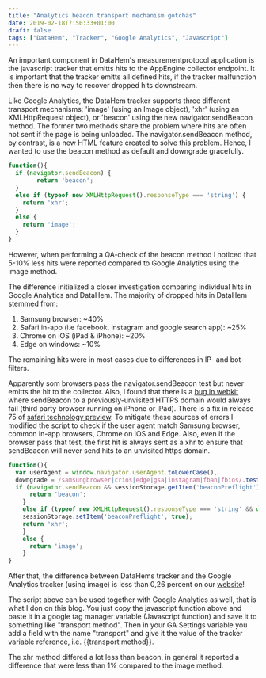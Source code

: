 ```yaml
---
title: "Analytics beacon transport mechanism gotchas"
date: 2019-02-18T7:50:33+01:00
draft: false
tags: ["DataHem", "Tracker", "Google Analytics", "Javascript"]
---
```


An important component in DataHem's measurementprotocol application is the javascript tracker that emitts hits to the AppEngine collector endpoint. It is important that the tracker emitts all defined hits, if the tracker malfunction then there is no way to recover dropped hits downstream.

Like Google Analytics, the DataHem tracker supports three different transport mechanisms; 'image' (using an Image object), 'xhr' (using an XMLHttpRequest object), or 'beacon' using the new navigator.sendBeacon method. The former two methods share the problem where hits are often not sent if the page is being unloaded. The navigator.sendBeacon method, by contrast, is a new HTML feature created to solve this problem. Hence, I wanted to use the beacon method as default and downgrade gracefully. 

```javascript
function(){
  if (navigator.sendBeacon) {
	    return 'beacon'; 
  }
  else if (typeof new XMLHttpRequest().responseType === 'string') {
    return 'xhr';
  } 
  else {
    return 'image';
  }
}
```

However, when performing a QA-check of the beacon method I noticed that 5-10% less hits were reported compared to Google Analytics using the image method. 

The difference initialized a closer investigation comparing individual hits in Google Analytics and DataHem. The majority of dropped hits in DataHem stemmed from:
1. Samsung browser: ~40%
2. Safari in-app (i.e facebook, instagram and google search app): ~25% 
3. Chrome on iOS (iPad & iPhone): ~20%
4. Edge on windows: ~10%

The remaining hits were in most cases due to differences in IP- and bot-filters.

Apparently som browsers pass the navigator.sendBeacon test but never emitts the hit to the collector. Also, I found that there is a [bug in webkit](https://bugs.webkit.org/show_bug.cgi?id=193508) where sendBeacon to a previously-unvisited HTTPS domain would always fail (third party browser running on iPhone or iPad). There is a fix in release 75 of [safari technology preview](https://developer.apple.com/safari/technology-preview/release-notes/). To mitigate these sources of errors I modified the script to check if the user agent match Samsung browser, common in-app browsers, Chrome on iOS and Edge. Also, even if the browser pass that test, the first hit is always sent as a xhr to ensure that sendBeacon will never send hits to an unvisited https domain.

```javascript
function(){
  var userAgent = window.navigator.userAgent.toLowerCase(),
  downgrade = /samsungbrowser|crios|edge|gsa|instagram|fban|fbios/.test( userAgent );
  if (navigator.sendBeacon && sessionStorage.getItem('beaconPreflight') && !downgrade) {
	  return 'beacon'; 
	}
	else if (typeof new XMLHttpRequest().responseType === 'string' && window.sessionStorage) {
    sessionStorage.setItem('beaconPreflight', true);
    return 'xhr';
	} 
	else {
	  return 'image';
	}
}
```

After that, the difference between DataHems tracker and the Google Analytics tracker (using image) is less than 0,26 percent on our [website](https://www.mathem.se)! 

The script above can be used together with Google Analytics as well, that is what I don on this blog. You just copy the javascript function above and paste it in a google tag manager variable (Javascript function) and save it to something like "transport method". Then in your GA Settings variable you add a field with the name "transport" and give it the value of the tracker variable reference, i.e. {{transport method}}.

The xhr method differed a lot less than beacon, in general it reported a difference that were less than 1% compared to the image method.
